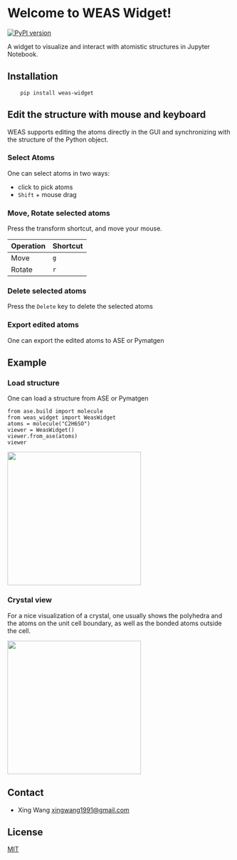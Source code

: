
# Welcome to WEAS Widget!
[![PyPI version](https://badge.fury.io/py/weas-widget.svg)](https://badge.fury.io/py/weas-widget)

A widget to visualize and interact with atomistic structures in Jupyter Notebook.

## Installation

```console
    pip install weas-widget
```

## Edit the structure with mouse and keyboard
WEAS supports editing the atoms directly in the GUI and synchronizing with the structure of the Python object.

### Select Atoms
One can select atoms in two ways:
- click to pick atoms
- `Shift` + mouse drag


### Move, Rotate selected atoms

Press the transform shortcut, and move your mouse.

|Operation | Shortcut|
|----------|---------|
| Move     | `g`   |
| Rotate   | `r`   |


### Delete selected atoms
Press the ``Delete`` key to delete the selected atoms


### Export edited atoms
One can export the edited atoms to ASE or Pymatgen

## Example

### Load structure
One can load a structure from ASE or Pymatgen
```
from ase.build import molecule
from weas_widget import WeasWidget
atoms = molecule("C2H6SO")
viewer = WeasWidget()
viewer.from_ase(atoms)
viewer
```

<img src="docs/source/_static/images/example-c2h6so.png"  width="300px"/>



### Crystal view
For a nice visualization of a crystal, one usually shows the polyhedra and the atoms on the unit cell boundary, as well as the bonded atoms outside the cell.

<img src="docs/source/_static/images/example-tio2.png"  width="300px"/>


## Contact
* Xing Wang  <xingwang1991@gmail.com>

## License
[MIT](http://opensource.org/licenses/MIT)
